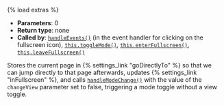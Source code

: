 {% load extras %}

* **Parameters**: 0
* **Return type**: none 
* **Called by**: [`handleEvents()`](#handleEvents) (in the event handler for
  clicking on the fullscreen icon), [`this.toggleMode()`](#this.toggleMode),
  [`this.enterFullscreen()`](#this.enterFullscreen),
  [`this.leaveFullscreen()`](#this.leaveFullscreen)

Stores the current page in {% settings_link "goDirectlyTo" %} so that we can
jump directly to that page afterwards, updates
{% settings_link "inFullscreen" %}, and calls
[`handleModeChange()`](#handleModeChange) with the value of the `changeView`
parameter set to false, triggering a mode toggle without a view toggle.
